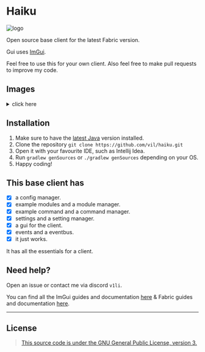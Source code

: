 # Haiku
<img style="width: 50px; height: 50px;" src="https://github.com/vil/haiku/blob/master/src/main/resources/assets/haiku/icon.png" alt="logo">

Open source base client for the latest Fabric version.

Gui uses [ImGui](https://github.com/SpaiR/imgui-java).

Feel free to use this for your own client. Also feel free to make pull requests to improve my code.

## Images
<details>
    <summary>click here</summary>
    <img src="img/gui.png" alt="gui">
    <img src="img/onegui-v2.png" alt="onegui">
</details>  

## Installation
1. Make sure to have the [latest Java](https://www.oracle.com/java/technologies/downloads/) version installed.
2. Clone the repository `git clone https://github.com/vil/haiku.git`
3. Open it with your favourite IDE, such as Intellij Idea.
4. Run `gradlew genSources` or `./gradlew genSources` depending on your OS.
5. Happy coding!

## This base client has
- [x] a config manager.
- [x] example modules and a module manager.
- [x] example command and a command manager.
- [x] settings and a setting manager.
- [x] a gui for the client.
- [x] events and a eventbus.
- [x] it just works.

It has all the essentials for a client.

## Need help?
Open an issue or contact me via discord `v1li`.

You can find all the ImGui guides and documentation [here](https://github.com/SpaiR/imgui-java) & Fabric guides and documentation [here](https://fabricmc.net/wiki/start).


-----------------------------
## License
> [This source code is under the GNU General Public License, version 3.](https://www.gnu.org/licenses/gpl-3.0.txt)
